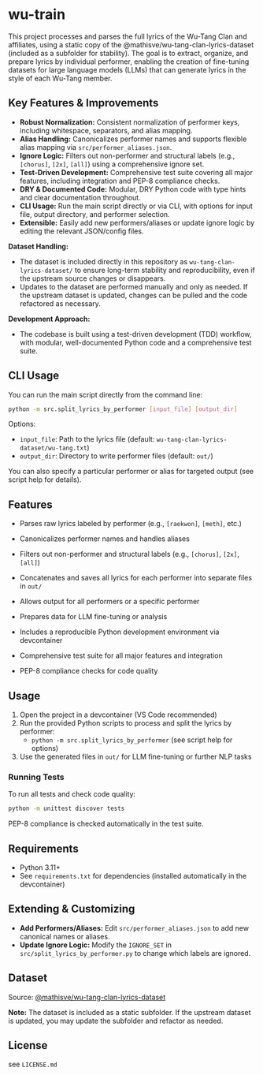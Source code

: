 # wu-train


This project processes and parses the full lyrics of the Wu-Tang Clan and affiliates, using a static copy of the @mathisve/wu-tang-clan-lyrics-dataset (included as a subfolder for stability). The goal is to extract, organize, and prepare lyrics by individual performer, enabling the creation of fine-tuning datasets for large language models (LLMs) that can generate lyrics in the style of each Wu-Tang member.

## Key Features & Improvements
- **Robust Normalization:** Consistent normalization of performer keys, including whitespace, separators, and alias mapping.
- **Alias Handling:** Canonicalizes performer names and supports flexible alias mapping via `src/performer_aliases.json`.
- **Ignore Logic:** Filters out non-performer and structural labels (e.g., `[chorus]`, `[2x]`, `[all]`) using a comprehensive ignore set.
- **Test-Driven Development:** Comprehensive test suite covering all major features, including integration and PEP-8 compliance checks.
- **DRY & Documented Code:** Modular, DRY Python code with type hints and clear documentation throughout.
- **CLI Usage:** Run the main script directly or via CLI, with options for input file, output directory, and performer selection.
- **Extensible:** Easily add new performers/aliases or update ignore logic by editing the relevant JSON/config files.

**Dataset Handling:**
- The dataset is included directly in this repository as `wu-tang-clan-lyrics-dataset/` to ensure long-term stability and reproducibility, even if the upstream source changes or disappears.
- Updates to the dataset are performed manually and only as needed. If the upstream dataset is updated, changes can be pulled and the code refactored as necessary.

**Development Approach:**
- The codebase is built using a test-driven development (TDD) workflow, with modular, well-documented Python code and a comprehensive test suite.

## CLI Usage
You can run the main script directly from the command line:

```bash
python -m src.split_lyrics_by_performer [input_file] [output_dir]
```

Options:
- `input_file`: Path to the lyrics file (default: `wu-tang-clan-lyrics-dataset/wu-tang.txt`)
- `output_dir`: Directory to write performer files (default: `out/`)

You can also specify a particular performer or alias for targeted output (see script help for details).


## Features
- Parses raw lyrics labeled by performer (e.g., `[raekwon]`, `[meth]`, etc.)
- Canonicalizes performer names and handles aliases
- Filters out non-performer and structural labels (e.g., `[chorus]`, `[2x]`, `[all]`)
- Concatenates and saves all lyrics for each performer into separate files in `out/`
- Allows output for all performers or a specific performer
- Prepares data for LLM fine-tuning or analysis
- Includes a reproducible Python development environment via devcontainer

- Comprehensive test suite for all major features and integration
- PEP-8 compliance checks for code quality


## Usage
1. Open the project in a devcontainer (VS Code recommended)
2. Run the provided Python scripts to process and split the lyrics by performer:
   - `python -m src.split_lyrics_by_performer` (see script help for options)
3. Use the generated files in `out/` for LLM fine-tuning or further NLP tasks

### Running Tests
To run all tests and check code quality:

```bash
python -m unittest discover tests
```

PEP-8 compliance is checked automatically in the test suite.

## Requirements
- Python 3.11+
- See `requirements.txt` for dependencies (installed automatically in the devcontainer)

## Extending & Customizing
- **Add Performers/Aliases:** Edit `src/performer_aliases.json` to add new canonical names or aliases.
- **Update Ignore Logic:** Modify the `IGNORE_SET` in `src/split_lyrics_by_performer.py` to change which labels are ignored.


## Dataset
Source: [@mathisve/wu-tang-clan-lyrics-dataset](https://github.com/mathisve/wu-tang-clan-lyrics-dataset)

**Note:** The dataset is included as a static subfolder. If the upstream dataset is updated, you may update the subfolder and refactor as needed.


## License
see `LICENSE.md`
